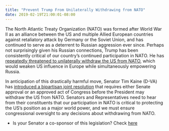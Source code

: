 ```yaml
---
title: "Prevent Trump From Unilaterally Withdrawing from NATO"
date: 2019-02-19T21:00:01-08:00
---
```

The North Atlantic Treaty Organization (NATO) was formed after World War II as an alliance between the US and multiple Allied European countries against retaliatory attack by Germany or the Soviet Union, and has continued to serve as a deterrent to Russian aggression ever since. Perhaps not surprisingly given his Russian connections, Trump has been consistently critical of our country’s continued participation in NATO. He has [repeatedly threatened to unilaterally withdraw the US from NATO](https://www.nytimes.com/2019/01/14/us/politics/nato-president-trump.html), which would weaken US influence in Europe while simultaneously empowering Russia.

In anticipation of this drastically harmful move, Senator Tim Kaine (D-VA) has [introduced a bipartisan joint resolution](https://www.kaine.senate.gov/press-releases/kaine-colleagues-reintroduce-bipartisan-bill-to-prevent-any-president-from-leaving-nato) that requires either Senate approval or an approved act of Congress before the President may withdraw the US from NATO. Senators and Representatives need to hear from their constituents that our participation in NATO is critical to protecting the US’s position as a major world power, and we must ensure congressional oversight to any decisions about withdrawing from NATO.

- Is your Senator a co-sponsor of this legislation? Check [here](https://www.congress.gov/bill/116th-congress/senate-joint-resolution/4/cosponsors)
